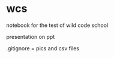 # wcs

notebook for the test of wild code school

presentation on ppt

.gitignore = pics and csv files
